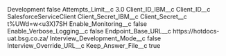 <?xml version="1.0" encoding="UTF-8"?>
<CustomMetadata xmlns="http://soap.sforce.com/2006/04/metadata" xmlns:xsi="http://www.w3.org/2001/XMLSchema-instance" xmlns:xsd="http://www.w3.org/2001/XMLSchema">
    <label>Development</label>
    <protected>false</protected>
    <values>
        <field>Attempts_Limit__c</field>
        <value xsi:type="xsd:double">3.0</value>
    </values>
    <values>
        <field>Client_ID_IBM__c</field>
        <value xsi:nil="true"/>
    </values>
    <values>
        <field>Client_ID__c</field>
        <value xsi:type="xsd:string">SalesforceServiceClient</value>
    </values>
    <values>
        <field>Client_Secret_IBM__c</field>
        <value xsi:nil="true"/>
    </values>
    <values>
        <field>Client_Secret__c</field>
        <value xsi:type="xsd:string">t%UWd=w&lt;u3X)7SH</value>
    </values>
    <values>
        <field>Enable_Monitoring__c</field>
        <value xsi:type="xsd:boolean">false</value>
    </values>
    <values>
        <field>Enable_Verbose_Logging__c</field>
        <value xsi:type="xsd:boolean">false</value>
    </values>
    <values>
        <field>Endpoint_Base_URL__c</field>
        <value xsi:type="xsd:string">https://hotdocs-uat.bsg.co.za/</value>
    </values>
    <values>
        <field>Interview_Development_Mode__c</field>
        <value xsi:type="xsd:boolean">false</value>
    </values>
    <values>
        <field>Interview_Override_URL__c</field>
        <value xsi:nil="true"/>
    </values>
    <values>
        <field>Keep_Answer_File__c</field>
        <value xsi:type="xsd:boolean">true</value>
    </values>
</CustomMetadata>
